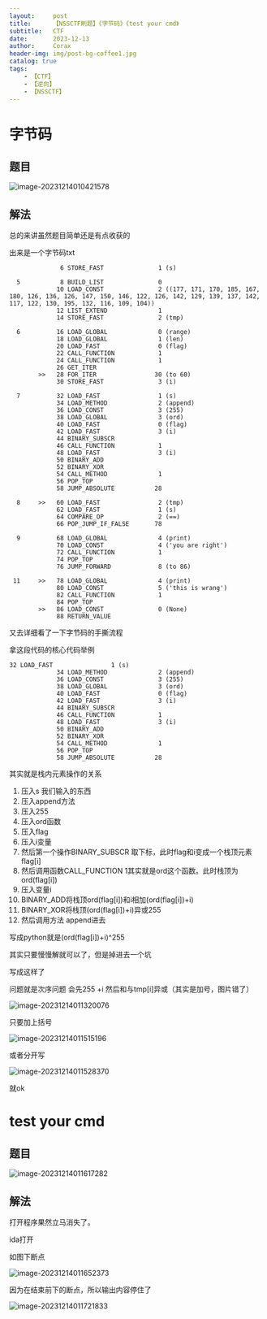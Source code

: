 ```yaml
---
layout:     post
title:      【NSSCTF刷题】《字节码》《test your cmd》
subtitle:   CTF
date:       2023-12-13
author:     Corax
header-img: img/post-bg-coffee1.jpg
catalog: true
tags:
    - 【CTF】
    - 【逆向】
    - 【NSSCTF】
---
```


# 字节码

## 题目

![image-20231214010421578](https://typora-1321221957.cos.ap-shanghai.myqcloud.com/image1/202312140118830.png)

## 解法

总的来讲虽然题目简单还是有点收获的

出来是一个字节码txt

```
              6 STORE_FAST               1 (s)

  5           8 BUILD_LIST               0
             10 LOAD_CONST               2 ((177, 171, 170, 185, 167, 180, 126, 136, 126, 147, 150, 146, 122, 126, 142, 129, 139, 137, 142, 117, 122, 130, 195, 132, 116, 109, 104))
             12 LIST_EXTEND              1
             14 STORE_FAST               2 (tmp)

  6          16 LOAD_GLOBAL              0 (range)
             18 LOAD_GLOBAL              1 (len)
             20 LOAD_FAST                0 (flag)
             22 CALL_FUNCTION            1
             24 CALL_FUNCTION            1
             26 GET_ITER
        >>   28 FOR_ITER                30 (to 60)
             30 STORE_FAST               3 (i)

  7          32 LOAD_FAST                1 (s)
             34 LOAD_METHOD              2 (append)
             36 LOAD_CONST               3 (255)
             38 LOAD_GLOBAL              3 (ord)
             40 LOAD_FAST                0 (flag)
             42 LOAD_FAST                3 (i)
             44 BINARY_SUBSCR
             46 CALL_FUNCTION            1
             48 LOAD_FAST                3 (i)
             50 BINARY_ADD
             52 BINARY_XOR
             54 CALL_METHOD              1
             56 POP_TOP
             58 JUMP_ABSOLUTE           28

  8     >>   60 LOAD_FAST                2 (tmp)
             62 LOAD_FAST                1 (s)
             64 COMPARE_OP               2 (==)
             66 POP_JUMP_IF_FALSE       78

  9          68 LOAD_GLOBAL              4 (print)
             70 LOAD_CONST               4 ('you are right')
             72 CALL_FUNCTION            1
             74 POP_TOP
             76 JUMP_FORWARD             8 (to 86)

 11     >>   78 LOAD_GLOBAL              4 (print)
             80 LOAD_CONST               5 ('this is wrang')
             82 CALL_FUNCTION            1
             84 POP_TOP
        >>   86 LOAD_CONST               0 (None)
             88 RETURN_VALUE
```

又去详细看了一下字节码的手撕流程

拿这段代码的核心代码举例

```
32 LOAD_FAST                1 (s)
             34 LOAD_METHOD              2 (append)
             36 LOAD_CONST               3 (255)
             38 LOAD_GLOBAL              3 (ord)
             40 LOAD_FAST                0 (flag)
             42 LOAD_FAST                3 (i)
             44 BINARY_SUBSCR
             46 CALL_FUNCTION            1
             48 LOAD_FAST                3 (i)
             50 BINARY_ADD
             52 BINARY_XOR
             54 CALL_METHOD              1
             56 POP_TOP
             58 JUMP_ABSOLUTE           28
```

其实就是栈内元素操作的关系

1. 压入s 我们输入的东西
2. 压入append方法
3. 压入255
4. 压入ord函数
5. 压入flag
6. 压入i变量
7. 然后第一个操作BINARY_SUBSCR 取下标，此时flag和i变成一个栈顶元素flag[i]
8. 然后调用函数CALL_FUNCTION            1其实就是ord这个函数。此时栈顶为ord(flag[i])
9. 压入变量i
10. BINARY_ADD将栈顶ord(flag[i])和i相加(ord(flag[i])+i)
11. BINARY_XOR将栈顶(ord(flag[i])+i)异或255
12. 然后调用方法 append进去

写成python就是(ord(flag[i])+i)^255

其实只要慢慢解就可以了，但是掉进去一个坑



写成这样了

问题就是次序问题 会先255 +i 然后和与tmp[i]异或（其实是加号，图片错了）

![image-20231214011320076](https://typora-1321221957.cos.ap-shanghai.myqcloud.com/image1/202312140118831.png)

只要加上括号

![image-20231214011515196](https://typora-1321221957.cos.ap-shanghai.myqcloud.com/image1/202312140118832.png)

或者分开写

![image-20231214011528370](https://typora-1321221957.cos.ap-shanghai.myqcloud.com/image1/202312140118833.png)

就ok

# test your cmd

## 题目

![image-20231214011617282](https://typora-1321221957.cos.ap-shanghai.myqcloud.com/image1/202312140118834.png)

## 解法

打开程序果然立马消失了。

ida打开

如图下断点

![image-20231214011652373](https://typora-1321221957.cos.ap-shanghai.myqcloud.com/image1/202312140118835.png)

因为在结束前下的断点，所以输出内容停住了

![image-20231214011721833](https://typora-1321221957.cos.ap-shanghai.myqcloud.com/image1/202312140118836.png)